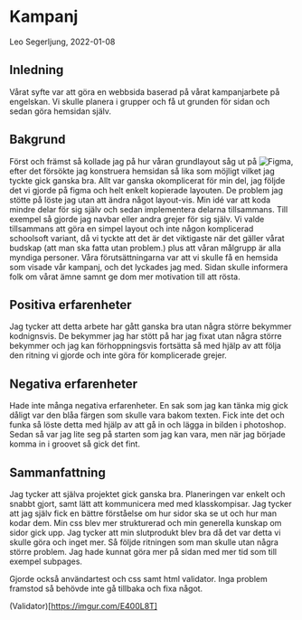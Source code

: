 # Kampanj

Leo Segerljung, 2022-01-08

## Inledning

Vårat syfte var att göra en webbsida baserad på vårat kampanjarbete på engelskan. 
Vi skulle planera i grupper och få ut grunden för sidan och sedan göra hemsidan själv.

## Bakgrund

Först och främst så kollade jag på hur våran grundlayout såg ut på ![Figma](https://www.figma.com/file/EfprhxXPMSESFAhCWq0LZH/kampanj?node-id=0%3A1), efter det 
försökte jag konstruera hemsidan så lika som möjligt vilket jag tyckte gick ganska bra. 
Allt var ganska okomplicerat för min del, jag följde det vi gjorde på figma och helt enkelt kopierade layouten. 
De problem jag stötte på löste jag utan att ändra något layout-vis.
Min idé var att koda mindre delar för sig själv och sedan implementera delarna tillsammans. Till exempel så gjorde jag navbar eller andra grejer för sig själv.
Vi valde tillsammans att göra en simpel layout och inte någon komplicerad schoolsoft variant, då vi tyckte att det är det viktigaste när det gäller vårat budskap
(att man ska fatta utan problem.) plus att våran målgrupp är alla myndiga personer.
Våra förutsättningarna var att vi skulle få en hemsida som visade vår kampanj, och det lyckades jag med. 
Sidan skulle informera folk om vårat ämne samnt ge dom mer motivation till att rösta.

## Positiva erfarenheter

Jag tycker att detta arbete har gått ganska bra utan några större bekymmer kodnignsvis. De bekymmer jag har stött på har jag fixat utan några större bekymmer och jag kan
förhoppningsvis fortsätta så med hjälp av att följa den ritning vi gjorde och inte göra för komplicerade grejer.

## Negativa erfarenheter

Hade inte många negativa erfarenheter. En sak som jag kan tänka mig gick dåligt var den blåa färgen som skulle vara bakom texten. Fick inte det och funka så löste
detta med hjälp av att gå in och lägga in bilden i photoshop. Sedan så var jag lite seg på starten som jag kan vara, men när jag började komma in i groovet så gick det fint.

## Sammanfattning

Jag tycker att själva projektet gick ganska bra. Planeringen var enkelt och snabbt gjort, samt lätt att kommunicera med med klasskompisar. Jag tycker att jag själv fick
en bättre förståelse om hur sidor ska se ut och hur man kodar dem. Min css blev mer strukturerad och min generella kunskap om sidor gick upp. Jag tycker att min 
slutprodukt blev bra då det var detta vi skulle göra och inget mer. Så följde ritningen som man skulle utan några större problem. Jag hade kunnat göra mer på sidan med mer
tid som till exempel subpages.

Gjorde också användartest och css samt html validator. Inga problem framstod så behövde inte gå tillbaka och fixa något.

(Validator)[https://imgur.com/E400L8T]
